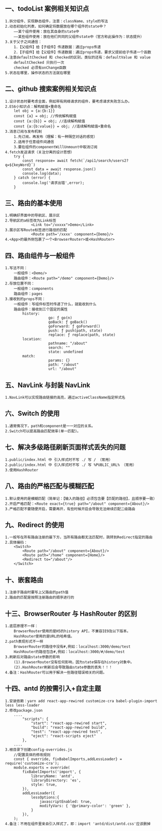 ## 一、todoList 案例相关知识点

    1.拆分组件、实现静态组件，注意：className、style的写法
    2.动态初始化列表，如何确定将数据放在哪个组件的state中？
        ——某个组件使用：放在其自身的state中
        ——某些组件使用：放在他们共同的父组件state中（官方称此操作为：状态提升）
    3.关于父子之间通信：
        1.【父组件】给【子组件】传递数据：通过props传递
        2.【子组件】给【父组件】传递数据：通过props传递，要求父提前给子传递一个函数
    4.注意defaultChecked 和 checked的区别，类似的还有：defaultValue 和 value
        defaultChecked 只执行一次
        checked 必须有onChange函数
    5.状态在哪里，操作状态的方法就在哪里

## 二、github 搜索案例相关知识点

    1.设计状态时要考虑全面，例如带有网络请求的组件，要考虑请求失败怎么办。
    2.ES6小知识点：解构赋值+重命名
        let obj = {a:{b:1}}
        const {a} = obj; //传统解构赋值
        const {a:{b}} = obj; //连续解构赋值
        const {a:{b:value}} = obj; //连续解构赋值+重命名
    3.消息订阅与发布机制
        1.先订阅，再发布（理解：有一种隔空对话的感觉）
        2.适用于任意组件间通信
        3.要在组件的componentWillUnmount中取消订阅
    4.fetch发送请求（关注分离的设计思想）
        try {
            const response= await fetch(`/api1/search/users2?q=${keyWord}`)
            const data = await response.json()
            console.log(data);
        } catch (error) {
            console.log('请求出错',error);
        }

## 三、路由的基本使用

    1.明确好界面中的导航区、展示区
    2.导航区的a标签改为Link标签
                <Link to="/xxxxx">Demo</Link>
    3.展示区写Route标签进行路径的匹配
                <Route path='/xxxx' component={Demo}/>
    4.<App>的最外侧包裹了一个<BrowserRouter>或<HashRouter>

## 四、路由组件与一般组件

    1.写法不同：
        一般组件：<Demo/>
        路由组件：<Route path="/demo" component={Demo}/>
    2.存放位置不同：
        一般组件：components
        路由组件：pages
    3.接收到的props不同：
        一般组件：写组件标签时传递了什么，就能收到什么
        路由组件：接收到三个固定的属性
            history:
                        go: ƒ go(n)
                        goBack: ƒ goBack()
                        goForward: ƒ goForward()
                        push: ƒ push(path, state)
                        replace: ƒ replace(path, state)
            location:
                        pathname: "/about"
                        search: ""
                        state: undefined
            match:
                        params: {}
                        path: "/about"
                        url: "/about"

## 五、NavLink 与封装 NavLink

    1.NavLink可以实现路由链接的高亮，通过activeClassName指定样式名

## 六、Switch 的使用

    1.通常情况下，path和component是一一对应的关系。
    2.Switch可以提高路由匹配效率(单一匹配)。

## 七、解决多级路径刷新页面样式丢失的问题

    1.public/index.html 中 引入样式时不写 ./ 写 / （常用）
    2.public/index.html 中 引入样式时不写 ./ 写 %PUBLIC_URL% （常用）
    3.使用HashRouter

## 八、路由的严格匹配与模糊匹配

    1.默认使用的是模糊匹配（简单记：【输入的路径】必须包含要【匹配的路径】，且顺序要一致）
    2.开启严格匹配：<Route exact={true} path="/about" component={About}/>
    3.严格匹配不要随便开启，需要再开，有些时候开启会导致无法继续匹配二级路由

## 九、Redirect 的使用

    1.一般写在所有路由注册的最下方，当所有路由都无法匹配时，跳转到Redirect指定的路由
    2.具体编码：
        <Switch>
            <Route path="/about" component={About}/>
            <Route path="/home" component={Home}/>
            <Redirect to="/about"/>
        </Switch>

## 十、嵌套路由

    1.注册子路由时要写上父路由的path值
    2.路由的匹配是按照注册路由的顺序进行的

## 十三、BrowserRouter 与 HashRouter 的区别

    1.底层原理不一样：
        BrowserRouter使用的是H5的history API，不兼容IE9及以下版本。
        HashRouter使用的是URL的哈希值。
    2.path表现形式不一样
        BrowserRouter的路径中没有#,例如：localhost:3000/demo/test
        HashRouter的路径包含#,例如：localhost:3000/#/demo/test
    3.刷新后对路由state参数的影响
        (1).BrowserRouter没有任何影响，因为state保存在history对象中。
        (2).HashRouter刷新后会导致路由state参数的丢失！！！
    4.备注：HashRouter可以用于解决一些路径错误相关的问题。

## 十四、antd 的按需引入+自定主题

    1.安装依赖：yarn add react-app-rewired customize-cra babel-plugin-import less less-loader
    2.修改package.json
        ....
            "scripts": {
                "start": "react-app-rewired start",
                "build": "react-app-rewired build",
                "test": "react-app-rewired test",
                "eject": "react-scripts eject"
            },
        ....
    3.根目录下创建config-overrides.js
        //配置具体的修改规则
        const { override, fixBabelImports,addLessLoader} = require('customize-cra');
        module.exports = override(
            fixBabelImports('import', {
                libraryName: 'antd',
                libraryDirectory: 'es',
                style: true,
            }),
            addLessLoader({
                lessOptions:{
                    javascriptEnabled: true,
                    modifyVars: { '@primary-color': 'green' },
                }
            }),
        );
    4.备注：不用在组件里亲自引入样式了，即：import 'antd/dist/antd.css'应该删掉
